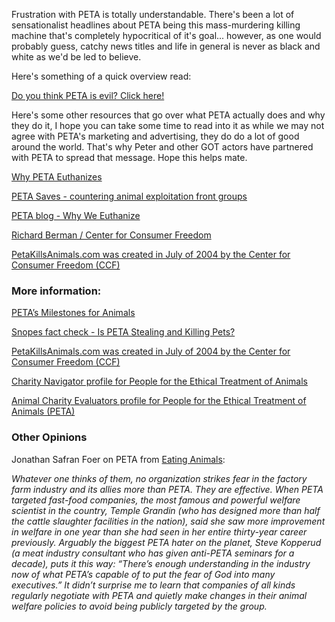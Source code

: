 Frustration with PETA is totally understandable. There's been a lot of sensationalist headlines about PETA being this mass-murdering killing machine that's completely hypocritical of it's goal... however, as one would probably guess, catchy news titles and life in general is never as black and white as we'd be led to believe.

Here's something of a quick overview read:

<a href="https://www.reddit.com/r/PETA/comments/a47xuq/do_you_think_peta_is_evil_click_here/">Do you think PETA is evil? Click here!</a>

Here's some other resources that go over what PETA actually does and why they do it, I hope you can take some time to read into it as while we may not agree with PETA's marketing and advertising, they do do a lot of good around the world. That's why Peter and other GOT actors have partnered with PETA to spread that message. Hope this helps mate.

<a href="http://www.whypetaeuthanizes.com/">Why PETA Euthanizes</a>

<a href="http://features.peta.org/petasaves/">PETA Saves - countering animal exploitation front groups</a>

<a href="https://www.peta.org/blog/euthanize/">PETA blog - Why We Euthanize</a>

<a href="https://www.sourcewatch.org/index.php/Center_for_Consumer_Freedom">Richard Berman / Center for Consumer Freedom</a>

<a href="https://www.sourcewatch.org/index.php/Richard_Berman_cares_about_animals:_clients_exposed">PetaKillsAnimals.com was created in July of 2004 by the Center for Consumer Freedom (CCF)</a>

### More information:

<a href="https://www.peta.org/about-peta/milestones/">PETA’s Milestones for Animals</a>

<a href="https://www.snopes.com/fact-check/peta-taking-pets/">Snopes fact check - Is PETA Stealing and Killing Pets?</a>

<a href="https://www.sourcewatch.org/index.php/Richard_Berman_cares_about_animals:_clients_exposed">PetaKillsAnimals.com was created in July of 2004 by the Center for Consumer Freedom (CCF)</a>

<a href="https://www.charitynavigator.org/index.cfm?bay=search.summary&orgid=4314">Charity Navigator profile for People for the Ethical Treatment of Animals</a>

<a href="https://animalcharityevaluators.org/charity-review/people-for-the-ethical-treatment-of-animals-peta/2015-dec/#exploratory-review">Animal Charity Evaluators profile for People for the Ethical Treatment of Animals (PETA)</a>

### Other Opinions

Jonathan Safran Foer on PETA from [Eating Animals](https://en.wikipedia.org/wiki/Eating_Animals):

<i>Whatever one thinks of them, no organization strikes fear in the factory farm industry and its allies more than PETA. They are effective. When PETA targeted fast-food companies, the most famous and powerful welfare scientist in the country, Temple Grandin (who has designed more than half the cattle slaughter facilities in the nation), said she saw more improvement in welfare in one year than she had seen in her entire thirty-year career previously. Arguably the biggest PETA hater on the planet, Steve Kopperud (a meat industry consultant who has given anti-PETA seminars for a decade), puts it this way: “There’s enough understanding in the industry now of what PETA’s capable of to put the fear of God into many executives.” It didn’t surprise me to learn that companies of all kinds regularly negotiate with PETA and quietly make changes in their animal welfare policies to avoid being publicly targeted by the group.</i>
